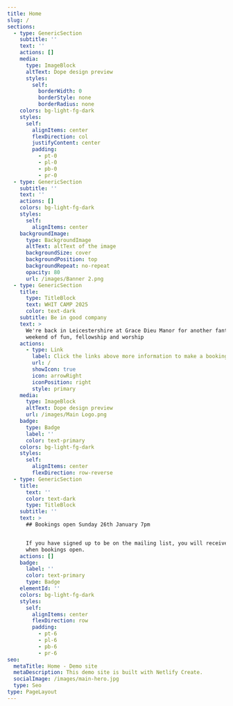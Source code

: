 ```yaml
---
title: Home
slug: /
sections:
  - type: GenericSection
    subtitle: ''
    text: ''
    actions: []
    media:
      type: ImageBlock
      altText: Dope design preview
      styles:
        self:
          borderWidth: 0
          borderStyle: none
          borderRadius: none
    colors: bg-light-fg-dark
    styles:
      self:
        alignItems: center
        flexDirection: col
        justifyContent: center
        padding:
          - pt-0
          - pl-0
          - pb-0
          - pr-0
  - type: GenericSection
    subtitle: ''
    text: ''
    actions: []
    colors: bg-light-fg-dark
    styles:
      self:
        alignItems: center
    backgroundImage:
      type: BackgroundImage
      altText: altText of the image
      backgroundSize: cover
      backgroundPosition: top
      backgroundRepeat: no-repeat
      opacity: 80
      url: /images/Banner 2.png
  - type: GenericSection
    title:
      type: TitleBlock
      text: WHIT CAMP 2025
      color: text-dark
    subtitle: Be in good company
    text: >
      We're back in Leicestershire at Grace Dieu Manor for another fantastic
      weekend of fun, fellowship and worship
    actions:
      - type: Link
        label: Click the links above more information to make a booking
        url: /
        showIcon: true
        icon: arrowRight
        iconPosition: right
        style: primary
    media:
      type: ImageBlock
      altText: Dope design preview
      url: /images/Main Logo.png
    badge:
      type: Badge
      label: ''
      color: text-primary
    colors: bg-light-fg-dark
    styles:
      self:
        alignItems: center
        flexDirection: row-reverse
  - type: GenericSection
    title:
      text: ''
      color: text-dark
      type: TitleBlock
    subtitle: ''
    text: >
      ## Bookings open Sunday 26th January 7pm


      If you have signed up to be on the mailing list, you will receive an email
      when bookings open.
    actions: []
    badge:
      label: ''
      color: text-primary
      type: Badge
    elementId: ''
    colors: bg-light-fg-dark
    styles:
      self:
        alignItems: center
        flexDirection: row
        padding:
          - pt-6
          - pl-6
          - pb-6
          - pr-6
seo:
  metaTitle: Home - Demo site
  metaDescription: This demo site is built with Netlify Create.
  socialImage: /images/main-hero.jpg
  type: Seo
type: PageLayout
---
```

